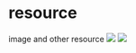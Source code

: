 # resource
image and other resource
![](https://p9-juejin.byteimg.com/tos-cn-i-k3u1fbpfcp/b864280e1bb049b082baa879ee85c0fa~tplv-k3u1fbpfcp-watermark.awebp)
![](https://github.com/shenzhen2017/resource/blob/main/2021/augest/douban.gif?raw=true)
